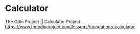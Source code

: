 # Calculator

The Odin Project || Calculator Project 
https://www.theodinproject.com/lessons/foundations-calculator
